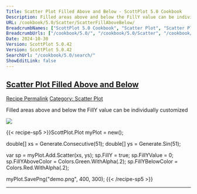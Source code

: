 ```yaml
---
Title: Scatter Plot Filled Above and Below - ScottPlot 5.0 Cookbook
Description: Filled areas above and below the FillY value can be individually customized
URL: /cookbook/5.0/Scatter/ScatterFillAboveBelow/
BreadcrumbNames: ["ScottPlot 5.0 Cookbook", "Scatter Plot", "Scatter Plot Filled Above and Below"]
BreadcrumbUrls: ["/cookbook/5.0/", "/cookbook/5.0/Scatter", "/cookbook/5.0/Scatter/ScatterFillAboveBelow"]
Date: 2024-10-30
Version: ScottPlot 5.0.42
Version: ScottPlot 5.0.42
SearchUrl: "/cookbook/5.0/search/"
ShowEditLink: false
---
```



<h2 style='border-bottom: 0;'><a href='/cookbook/5.0/Scatter/ScatterFillAboveBelow'>Scatter Plot Filled Above and Below</a></h2>

<div class="d-flex mb-2">
<a class="btn btn-sm btn-primary me-1" href="/cookbook/5.0/Scatter/ScatterFillAboveBelow">Recipe Permalink</a>
<a class="btn btn-sm btn-success me-1" href="/cookbook/5.0/Scatter">Category: Scatter Plot</a>
</div>

Filled areas above and below the FillY value can be individually customized

[![](/cookbook/5.0/images/ScatterFillAboveBelow.png?241029205813)](/cookbook/5.0/images/ScatterFillAboveBelow.png?241029205813)

{{< recipe-sp5 >}}ScottPlot.Plot myPlot = new();

double[] xs = Generate.Consecutive(51);
double[] ys = Generate.Sin(51);

var sp = myPlot.Add.Scatter(xs, ys);
sp.FillY = true;
sp.FillYValue = 0;
sp.FillYAboveColor = Colors.Green.WithAlpha(.2);
sp.FillYBelowColor = Colors.Red.WithAlpha(.2);

myPlot.SavePng("demo.png", 400, 300);
{{< /recipe-sp5 >}}

<hr class='my-5 invisible'>


